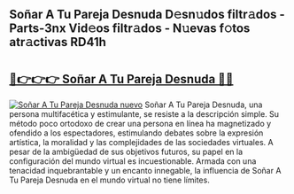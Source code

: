 ## Soñar A Tu Pareja Desnuda D𝚎sn𝚞dos filtr𝚊dos - Parts-3nx Vid𝚎os filtr𝚊dos - N𝚞evas f𝚘tos atr𝚊ctivas RD41h

# <h2><a href="http://mb5r8c3.tromn.icu/?c=So%c3%b1ar+A+Tu+Pareja+Desnuda">🔗👉👉👉 Soñar A Tu Pareja Desnuda 🔗🔗</a></h2>

[![Soñar A Tu Pareja Desnuda nuevo](https://i.imgur.com/pEAQMta.gif)](http://mb5r8c3.tromn.icu/?c=So%c3%b1ar+A+Tu+Pareja+Desnuda)
Soñar A Tu Pareja Desnuda, una persona multifacética y estimulante, se resiste a la descripción simple. Su método poco ortodoxo de crear una persona en línea ha magnetizado y ofendido a los espectadores, estimulando debates sobre la expresión artística, la moralidad y las complejidades de las sociedades virtuales. A pesar de la ambigüedad de sus objetivos futuros, su papel en la configuración del mundo virtual es incuestionable. Armada con una tenacidad inquebrantable y un encanto innegable, la influencia de Soñar A Tu Pareja Desnuda en el mundo virtual no tiene límites.
